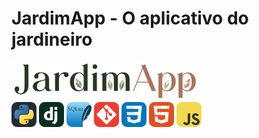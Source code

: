 # JardimApp - O aplicativo do jardineiro
<img src="image/logo_jardimapp.png" width="60%">
<div style= "display flex; gap: 15px; align-itens: center;">
<img src="https://raw.githubusercontent.com/tandpfun/skill-icons/refs/heads/main/icons/Python-Dark.svg" alt="logo python" width=40px>
<img src="https://raw.githubusercontent.com/tandpfun/skill-icons/refs/heads/main/icons/Django.svg" alt= "logo django" width=40px>
<img src="https://raw.githubusercontent.com/tandpfun/skill-icons/refs/heads/main/icons/SQLite.svg" alt="logo sqlite" width=40px>
<img src="https://raw.githubusercontent.com/tandpfun/skill-icons/refs/heads/main/icons/Git.svg" alt="logo git" width=40px>
<img src="https://raw.githubusercontent.com/tandpfun/skill-icons/refs/heads/main/icons/CSS.svg" alt="logo python" width=40px>
<img src="https://raw.githubusercontent.com/tandpfun/skill-icons/refs/heads/main/icons/HTML.svg" alt="logo python" width=40px>
<img src="https://raw.githubusercontent.com/tandpfun/skill-icons/refs/heads/main/icons/JavaScript.svg" alt="logo python" width=40px>
</div>